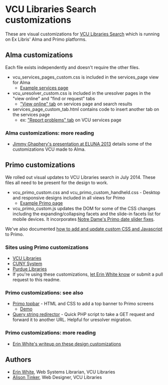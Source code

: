 # VCU Libraries Search customizations

These are visual customizations for [VCU Libraries Search](http://search.library.vcu.edu/) which is running on Ex Libris' Alma and Primo platforms.

## Alma customizations

Each file exists independently and doesn't require the other files.

* vcu_services_pages_custom.css is included in the services_page view for Alma
	* [Example services page](http://vcu-alma-primo.hosted.exlibrisgroup.com/primo_library/libweb/action/openurl?dscnt=1&id=pmid%3A23296443&sid=Entrez%3APubMed&isSerivcesPage=true&url_ctx_fmt=null&dstmp=1368806607612&vid=vcu_services_page&institution=VCU&fromLogin=true)
* vcu_uresolver_custom.css is included in the uresolver pages in the "view online" and "find or request" tabs
	* ["View online" tab](http://vcu-alma-primo.hosted.exlibrisgroup.com/primo_library/libweb/action/openurl?dscnt=1&id=pmid%3A23296443&sid=Entrez%3APubMed&isSerivcesPage=true&url_ctx_fmt=null&dstmp=1368806607612&vid=vcu_services_page&institution=VCU&fromLogin=true) on services page and search results
* services_page_custom_tab.html contains code to insert another tab on the services page
	* 	ex: ["Report problems" tab](http://vcu-alma-primo.hosted.exlibrisgroup.com/primo_library/libweb/action/openurl?dscnt=1&id=pmid%3A23296443&sid=Entrez%3APubMed&isSerivcesPage=true&url_ctx_fmt=null&dstmp=1368806607612&vid=vcu_services_page&institution=VCU&fromLogin=true) on VCU services page 

### Alma customizations: more reading
* [Jimmy Ghaphery's presentation at ELUNA 2013](http://scholarscompass.vcu.edu/libraries_present/23/) details some of the customizations VCU made to Alma.

## Primo customizations

We rolled out visual updates to VCU Libraries search in July 2014. These files all need to be present for the design to work.

* vcu_primo_custom.css and
vcu_primo_custom_handheld.css - Desktop and responsive designs included in all views for Primo
    * [Example Primo page](http://search.library.vcu.edu/primo_library/libweb/action/dlSearch.do?institution=VCU&vid=VCU&onCampus=false&group=GUEST&search_scope=all_scope&query=any,contains,kittens)
* vcu_primo_custom.js updates the DOM for some of the CSS changes including the expanding/collapsing facets and the slide-in facets list for mobile devices. It incorporates [Notre Dame's Primo date slider fixes](https://github.com/ndlib/primo-javascript).

We've also documented [how to add and update custom CSS and Javascript](updating-themes.md) to Primo.

### Sites using Primo customizations

* [VCU Libraries](http://search.library.vcu.edu/)
* [CUNY System](http://onesearch.cuny.edu/primo_library/libweb/action/search.do?vid=CUNY)
* [Purdue Libraries](http://purdue-primo-prod.hosted.exlibrisgroup.com/)
* If you're using these customizations, [let Erin White know](mailto:erwhite@vcu.edu) or submit a pull request to this readme.

### Primo customizations: see also
* [Primo topbar](https://gist.github.com/erinrwhite/3701830) - HTML and CSS to add a top banner to Primo screens
	* [Demo](http://www.people.vcu.edu/~erwhite/code/primo-topbar.html)
* [Query string redirector](https://gist.github.com/erinrwhite/5406567) - Quick PHP script to take a GET request and forward it to another URL. Helpful for uresolver migration.

### Primo customizations: more reading
* [Erin White's writeup on these design customizations](http://erinrwhite.com/a-new-look-for-search-at-vcu-libraries/)

## Authors
* [Erin White](mailto:erwhite@vcu.edu), Web Systems Librarian, VCU Libraries
* [Alison Tinker](mailto:atinker@vcu.edu), Web Designer, VCU Libraries